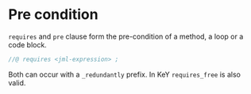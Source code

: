 # Pre condition

`requires` and `pre` clause form the pre-condition of a method, a loop or a code block.

```java 
//@ requires <jml-expression> ; 
```

Both can occur with a `_redundantly` prefix. In KeY `requires_free` is also valid. 
